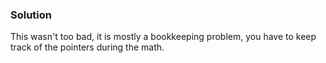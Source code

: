 ### Solution

This wasn't too bad, it is mostly a bookkeeping problem, you have to
keep track of the pointers during the math.